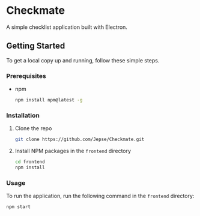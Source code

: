# Checkmate

A simple checklist application built with Electron.

## Getting Started

To get a local copy up and running, follow these simple steps.

### Prerequisites

* npm
  ```sh
  npm install npm@latest -g
  ```

### Installation

1. Clone the repo
   ```sh
   git clone https://github.com/Jepse/Checkmate.git
   ```
2. Install NPM packages in the `frontend` directory
   ```sh
   cd frontend
   npm install
   ```

### Usage

To run the application, run the following command in the `frontend` directory:

```sh
npm start
```
